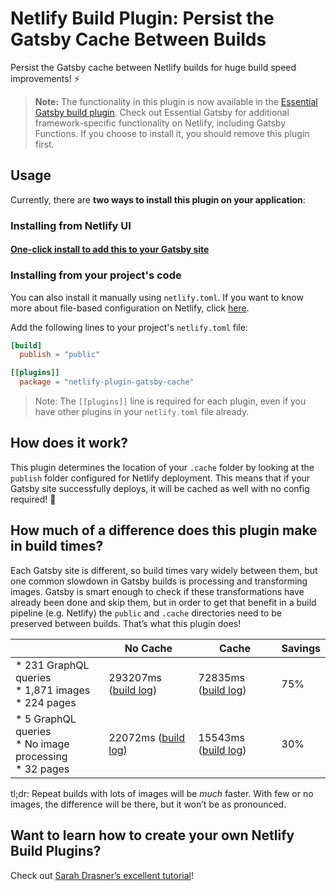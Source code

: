 # Netlify Build Plugin: Persist the Gatsby Cache Between Builds

Persist the Gatsby cache between Netlify builds for huge build speed improvements! ⚡️

> **Note:** The functionality in this plugin is now available in the [Essential Gatsby build plugin](https://github.com/netlify/netlify-plugin-gatsby). Check out Essential Gatsby for additional framework-specific functionality on Netlify, including Gatsby Functions. If you choose to install it, you should remove this plugin first.

## Usage

Currently, there are **two ways to install this plugin on your application**: 

### Installing from Netlify UI

#### [One-click install to add this to your Gatsby site](http://app.netlify.com/plugins/netlify-plugin-gatsby-cache/install?utm_source=github&utm_medium=gatsby-cache-bp-jl&utm_campaign=devex)

### Installing from your project's code

You can also install it manually using `netlify.toml`. If you want to know more about file-based configuration on Netlify, click [here](https://docs.netlify.com/configure-builds/file-based-configuration/).

Add the following lines to your project's `netlify.toml` file:

```toml
[build]
  publish = "public"

[[plugins]]
  package = "netlify-plugin-gatsby-cache"
```

> Note: The `[[plugins]]` line is required for each plugin, even if you have other plugins in your `netlify.toml` file already.

## How does it work?

This plugin determines the location of your `.cache` folder by looking at the `publish` folder configured for Netlify deployment. This means that if your Gatsby site successfully deploys, it will be cached as well with no config required! 🎉

## How much of a difference does this plugin make in build times?

Each Gatsby site is different, so build times vary widely between them, but one common slowdown in Gatsby builds is processing and transforming images. Gatsby is smart enough to check if these transformations have already been done and skip them, but in order to get that benefit in a build pipeline (e.g. Netlify) the `public` and `.cache` directories need to be preserved between builds. That’s what this plugin does!

|                                                            | No Cache                                                                                                | Cache                                                                                                   | Savings |
|------------------------------------------------------------|---------------------------------------------------------------------------------------------------------|---------------------------------------------------------------------------------------------------------|---------|
| * 231 GraphQL queries<br>* 1,871 images<br>* 224 pages     | 293207ms ([build log](https://app.netlify.com/sites/lengstorf/deploys/5dceed27d58a580008daaccc))        | 72835ms ([build log](https://app.netlify.com/sites/lengstorf/deploys/5dcef2463da4810008d48aaa))         | 75%     |
| * 5 GraphQL queries<br>* No image processing<br>* 32 pages | 22072ms ([build log](https://app.netlify.com/sites/build-plugin-test/deploys/5dceed49e746a200091c76fe)) | 15543ms ([build log](https://app.netlify.com/sites/build-plugin-test/deploys/5dceedbfad95d0000bcd46d1)) | 30%     |

tl;dr: Repeat builds with lots of images will be _much_ faster. With few or no images, the difference will be there, but it won’t be as pronounced.

## Want to learn how to create your own Netlify Build Plugins?

Check out [Sarah Drasner’s excellent tutorial](https://www.netlify.com/blog/2019/10/16/creating-and-using-your-first-netlify-build-plugin/?utm_source=github&utm_medium=netlify-plugin-gatsby-cache-jl&utm_campaign=devex)!

